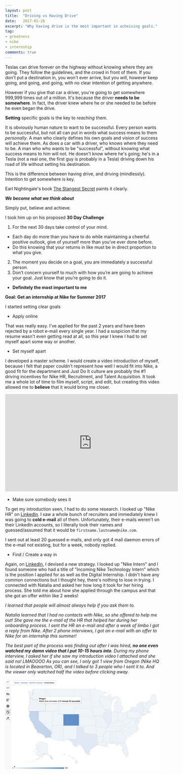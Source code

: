 ```yaml
---
layout: post
title:  "Driving vs Having Drive"
date:   2017-02-26
excerpt: "Why having drive is the most important in acheiving goals."
tag:
- greatness 
- nike
- internship
comments: true
---
```


Teslas can drive forever on the highway without knowing where they are going. They follow the guidelines, and the crowd in front of them. If you don't put a destination in, you won't ever arrive, but you <i>will</i>, however keep going, and going, and going, with no clear intention of getting anywhere. 

However if you give that car a driver, you're going to get somewhere 999,999 times out of a million. It's because the driver <b>needs to be somewhere</b>. In fact, the driver knew where he or she needed to be before he even began the drive. 

<b>Setting</b> specific goals is the key to <i>reaching</i> them. 

It is obviously human nature to want to be successful. Every person wants to be successful, but not all can put in words what success means to them <i>personally</i>. A man who clearly defines his own goals and vision of success will achieve them. As does a car with a driver, who knows where they need to be. 
A man who who wants to be "successful", without knowing what success means to him will not. He doesn't know where he's going; he's in a Tesla (not a real one, the first guy is probably in a Tesla) driving down his road of life without setting his destination. 

This is the difference between having drive, and driving (mindlessly). Intention to get somewhere is key. 

Earl Nightingale's book <u>The Stangest Secret</u> paints it clearly. 

<b><i>We become what we think about</i></b>

Simply put, believe and achieve. 

I took him up on his proposed <b>30 Day Challenge</b>

1. For the next 30 days take control of your mind.  
* Each day do more than you have to do while maintaining a cheerful positive outlook, give of yourself more than you’ve ever done before.  
* Do this knowing that your returns in like must be in direct proportion to what you give.
2. The moment you decide on a goal, you are immediately a successful person.  
3. Don’t concern yourself to much with how you’re are going to achieve your goal.  Just know that you’re going to do it.
* <b>Definitely the most important to me</b>

<b>Goal: Get an internship at Nike for Summer 2017</b> 

I started setting clear goals

- Apply online 

That was really easy.
I've applied for the past 2 years and have been rejected by a robot e-mail every single year. I had a suspicion that my resume wasn't even getting read at all, so this year I knew I had to set myself apart some way or another.

- Set myself apart

I developed a master scheme. I would create a video introduction of myself, because I felt that paper couldn't represent how well I would fit into Nike, a good fit for the department and Just Do It culture are probably the #1 driving incentives for Nike HR, Recruitment, and Talent Acquisition. It took me a whole lot of time to film myself, script, and edit, but creating this video allowed me to <b>believe</b>  that it would bring me closer.

<iframe width="560" height="315" src="https://www.youtube.com/embed/70VnP6SCDmI" frameborder="0" allowfullscreen></iframe>

- Make sure somebody sees it

To get my introduction seen, I had to do some research. I looked up "Nike HR" on [LinkedIn](http://www.LinkedIn.com "LinkedIn").
I saw a whole bunch of recruiters and immediately knew I was going to <b>cold e-mail</b> all of them. Unfortunately, their e-mails weren't on their LinkedIn accounts, so I literally took their names and guessed/assumed that it would be `firstname.lastname@nike.com`.

I sent out at least 20 guessed e-mails, and only got 4 mail daemon errors of the e-mail not existing, but for a week, nobody replied. 

- Find / Create a way in

Again, on [LinkedIn](http://www.linkedin.com "LinkedIn"), I devised a new strategy. I looked up "Nike Intern" and I found someone who had a title of "Incoming Nike Technology Intern" which is the position I applied for as well as the Digital Internship. I didn't have any common connections but I thought hey, there's nothing to lose in trying. I connected with Natalia and asked her how long it took for her hiring process. She told me about how she applied through the campus and that she got an offer within like 2 weeks!

<i> I learned that people will almost always help if you ask them to. 

Natalia learned that I had no contacts with Nike, so she offered to help me out! She gave me the e-mail of the HR that helped her during her onboarding process. I sent the HR an e-mail and after a week of limbo I got a reply from Nike. After 2 phone interviews, I got an e-mail with an offer to Nike for an internship this summer! 

The best part of the process was finding out after I was hired, <b>no one even watched my damn video that I put 10-15 hours into</b>. During my phone interview, I asked her if she saw my introduction video I attached and she said no! LMAOOOO 
As you can see, I only got 1 view from Oregon (Nike HQ is located in Beaverton, OR), and I talked to 3 people who I sent it to. And the viewer only watched half the video before clicking away. 

![alt text](/images/vid_view_map.png "Map")






